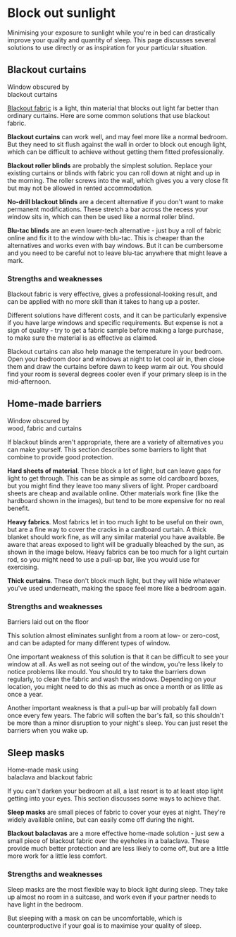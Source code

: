 # Block out sunlight

Minimising your exposure to sunlight while you're in bed can drastically improve your quality and quantity of sleep.  This page discusses several solutions to use directly or as inspiration for your particular situation.

## Blackout curtains

<ImageFrame link="/patterns/blackout-curtains.jpg" thumb="/patterns/blackout-curtains-thumbnail.jpg">
  Window obscured by<br>blackout curtains
</ImageFrame>

[Blackout fabric](https://en.wikipedia.org/wiki/Blackout_(fabric)) is a light, thin material that blocks out light far better than ordinary curtains.  Here are some common solutions that use blackout fabric.

__Blackout curtains__ can work well, and may feel more like a normal bedroom.  But they need to sit flush against the wall in order to block out enough light, which can be difficult to achieve without getting them fitted professionally.

__Blackout roller blinds__ are probably the simplest solution.  Replace your existing curtains or blinds with fabric you can roll down at night and up in the morning.  The roller screws into the wall, which gives you a very close fit but may not be allowed in rented accommodation.

__No-drill blackout blinds__ are a decent alternative if you don't want to make permanent modifications.  These stretch a bar across the recess your window sits in, which can then be used like a normal roller blind.

__Blu-tac blinds__ are an even lower-tech alternative - just buy a roll of fabric online and fix it to the window with blu-tac.  This is cheaper than the alternatives and works even with bay windows.  But it can be cumbersome and you need to be careful not to leave blu-tac anywhere that might leave a mark.

### Strengths and weaknesses

Blackout fabric is very effective, gives a professional-looking result, and can be applied with no more skill than it takes to hang up a poster.

Different solutions have different costs, and it can be particularly expensive if you have large windows and specific requirements.  But expense is not a sign of quality - try to get a fabric sample before making a large purchase, to make sure the material is as effective as claimed.

Blackout curtains can also help manage the temperature in your bedroom.  Open your bedroom door and windows at night to let cool air in, then close them and draw the curtains before dawn to keep warm air out.  You should find your room is several degrees cooler even if your primary sleep is in the mid-afternoon.

## Home-made barriers

<ImageFrame link="/patterns/curtains.jpg" thumb="/patterns/curtains-thumbnail.jpg">
  Window obscured by<br> wood, fabric and curtains
</ImageFrame>

If blackout blinds aren't appropriate, there are a variety of alternatives you can make yourself.  This section describes some barriers to light that combine to provide good protection.

__Hard sheets of material__.  These block a lot of light, but can leave gaps for light to get through.  This can be as simple as some old cardboard boxes, but you might find they leave too many slivers of light.  Proper cardboard sheets are cheap and available online.  Other materials work fine (like the hardboard shown in the images), but tend to be more expensive for no real benefit.

__Heavy fabrics__.  Most fabrics let in too much light to be useful on their own, but are a fine way to cover the cracks in a cardboard curtain.  A thick blanket should work fine, as will any similar material you have available.  Be aware that areas exposed to light will be gradually bleached by the sun, as shown in the image below.  Heavy fabrics can be too much for a light curtain rod, so you might need to use a pull-up bar, like you would use for exercising.

__Thick curtains__.  These don't block much light, but they will hide whatever you've used underneath, making the space feel more like a bedroom again.

### Strengths and weaknesses

<ImageFrame link="/patterns/barriers.jpg" thumb="/patterns/barriers-thumbnail.jpg">
  Barriers laid out on the floor
</ImageFrame>

This solution almost eliminates sunlight from a room at low- or zero-cost, and can be adapted for many different types of window.

One important weakness of this solution is that it can be difficult to see your window at all.  As well as not seeing out of the window, you're less likely to notice problems like mould.  You should try to take the barriers down regularly, to clean the fabric and wash the windows.  Depending on your location, you might need to do this as much as once a month or as little as once a year.

Another important weakness is that a pull-up bar will probably fall down once every few years.  The fabric will soften the bar's fall, so this shouldn't be more than a minor disruption to your night's sleep.  You can just reset the barriers when you wake up.

## Sleep masks

<ImageFrame link="/patterns/ski-mask.jpg" thumb="/patterns/ski-mask-thumbnail.jpg">
  Home-made mask using<br>balaclava and blackout fabric
</ImageFrame>

If you can't darken your bedroom at all, a last resort is to at least stop light getting into your eyes.  This section discusses some ways to achieve that.

__Sleep masks__ are small pieces of fabric to cover your eyes at night.  They're widely available online, but can easily come off during the night.

__Blackout balaclavas__ are a more effective home-made solution - just sew a small piece of blackout fabric over the eyeholes in a balaclava.  These provide much better protection and are less likely to come off, but are a little more work for a little less comfort.

### Strengths and weaknesses

Sleep masks are the most flexible way to block light during sleep.  They take up almost no room in a suitcase, and work even if your partner needs to have light in the bedroom.

But sleeping with a mask on can be uncomfortable, which is counterproductive if your goal is to maximise your quality of sleep.

